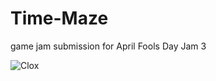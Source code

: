 # Time-Maze
game jam submission for April Fools Day Jam 3

![Clox](https://github.com/user-attachments/assets/1352cf65-3a71-4a46-8ccd-51060d07e5a3)
